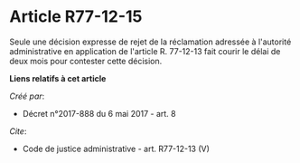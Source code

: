 # Article R77-12-15

Seule une décision expresse de rejet de la réclamation adressée à l'autorité administrative en application de l'article R.
77-12-13 fait courir le délai de deux mois pour contester cette décision.

**Liens relatifs à cet article**

_Créé par_:

  - Décret n°2017-888 du 6 mai 2017 - art. 8

_Cite_:

  - Code de justice administrative - art. R77-12-13 (V)

